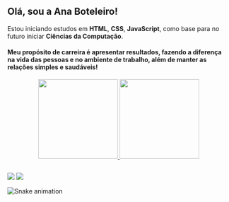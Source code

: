 <h2> Olá, sou a Ana Boteleiro!</h2>
 Estou iniciando estudos em <strong >HTML</strong>, <strong>CSS</strong>, <strong>JavaScript</strong>, como base para no futuro iniciar <strong>Ciências da Computação</strong>.
 <p>
 <h4>Meu propósito de carreira é apresentar resultados, fazendo a diferença na vida das pessoas e no ambiente de trabalho, além de manter as relações simples e saudáveis!</h4>

<div align="center">
  <a href="https://github.com/anaboteleiro">
  <img height="180em" src="https://github-readme-stats.vercel.app/api?username=anaboteleiro&show_icons=true&theme=tokyonight&include_all_commits=true&count_private=true"/>
  <img height="180em" src="https://github-readme-stats.vercel.app/api/top-langs/?username=anaboteleiro&layout=compact&langs_count=7&theme=tokyonight"/>
</div>

##
<div>
<a href = "mailto:anaboteleiro@gmail.com"><img src="https://img.shields.io/badge/-Gmail-%23333?style=for-the-badge&logo=gmail&logoColor=white" target="_blank"></a>
  <a href="https://www.linkedin.com/in/anaboteleiro" target="_blank"><img src="https://img.shields.io/badge/-LinkedIn-%230077B5?style=for-the-badge&logo=linkedin&logoColor=white" target="_blank"></a> 

  ![Snake animation](https://github.com/anaboteleiro/anaboteleiro/blob/output/github-contribution-grid-snake.svg)

</div>

